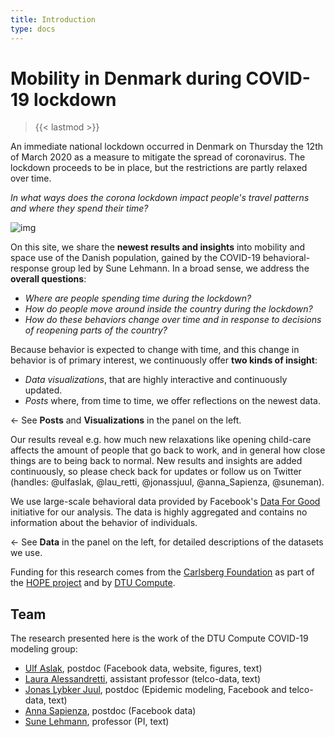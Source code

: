 ```yaml
---
title: Introduction
type: docs
---
```


# **Mobility in Denmark during COVID-19 lockdown**

> {{< lastmod >}}

An immediate national lockdown occurred in Denmark on Thursday the 12th of March 2020 as a measure to mitigate the spread of coronavirus. The lockdown proceeds to be in place, but the restrictions are partly relaxed over time.

*In what ways does the corona lockdown impact people's travel patterns and where they spend their time?*

![img](/menu_fig.png)

On this site, we share the **newest results and insights** into mobility and space use of the Danish population, gained by the COVID-19 behavioral-response group led by Sune Lehmann. In a broad sense, we address the **overall questions**:
* *Where are people spending time during the lockdown?*
* *How do people move around inside the country during the lockdown?*
* *How do these behaviors change over time and in response to decisions of reopening parts of the country?*

Because behavior is expected to change with time, and this change in behavior is of primary interest, we continuously offer **two kinds of insight**:
* *Data visualizations*, that are highly interactive and continuously updated.
* *Posts* where, from time to time, we offer reflections on the newest data.

← See **Posts** and **Visualizations** in the panel on the left.

Our results reveal e.g. how much new relaxations like opening child-care affects the amount of people that go back to work, and in general how close things are to being back to normal. New results and insights are added continuously, so please check back for updates or follow us on Twitter (handles: @ulfaslak, @lau_retti, @jonassjuul, @anna_Sapienza, @suneman).

We use large-scale behavioral data provided by Facebook's [Data For Good](https://dataforgood.fb.com) initiative for our analysis. The data is highly aggregated and contains no information about the behavior of individuals.

← See **Data** in the panel on the left, for detailed descriptions of the datasets we use.

Funding for this research comes from the [Carlsberg Foundation](https://www.carlsbergfondet.dk/en) as part of the [HOPE project](https://hope-project.au.dk/) and by [DTU Compute](https://www.compute.dtu.dk).

## Team
The research presented here is the work of the DTU Compute COVID-19 modeling group:
* [Ulf Aslak](https://ulfaslak.com), postdoc (Facebook data, website, figures, text)
* [Laura Alessandretti](http://laura.alessandretti.com), assistant professor (telco-data, text)
* [Jonas Lybker Juul](https://www.nbi.dk/~jonassj/), postdoc (Epidemic modeling, Facebook and telco-data, text)
* [Anna Sapienza](http://www.annasapienza.it), postdoc (Facebook data)
* [Sune Lehmann](https://sunelehmann.com/), professor (PI, text)


<!-- {{< columns >}}
## Nowcast

Showcases different overviews of the available data. Here, you can inspect the state of mobility in Denmark, between regions and withing regions, over time.
